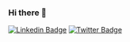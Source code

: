 ### Hi there 👋
[![Linkedin Badge](https://img.shields.io/badge/-antonym-blue?style=flat&logo=Linkedin&logoColor=white&link=https://www.linkedin.com/in/antonym/)](https://www.linkedin.com/in/antonym/)
[![Twitter Badge](https://img.shields.io/badge/-@ntonym-1ca0f1?style=flat&labelColor=1ca0f1&logo=twitter&logoColor=white&link=https://twitter.com/@ntonym)](https://twitter.com/@ntonym)
<!--
**antonym/antonym** is a ✨ _special_ ✨ repository because its `README.md` (this file) appears on your GitHub profile.

Here are some ideas to get you started:

- 🔭 I’m currently working on ...
- 🌱 I’m currently learning ...
- 👯 I’m looking to collaborate on ...
- 🤔 I’m looking for help with ...
- 💬 Ask me about ...
- 📫 How to reach me: ...
- 😄 Pronouns: ...
- ⚡ Fun fact: ...
-->
